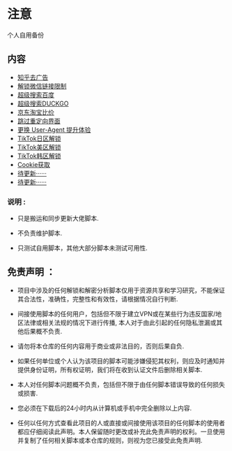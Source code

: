 # 注意
个人自用备份
## 内容
- [知乎去广告](https://raw.githubusercontent.com/54lxsx/Myself-Use/master/QuantumultX/myself-use/rewrite/zhihu.snippet)
- [解锁微信链接限制](https://raw.githubusercontent.com/54lxsx/Myself-Use/master/QuantumultX/myself-use/rewrite/UnblockURLinWeChat.snippet)
- [超级搜索百度](https://raw.githubusercontent.com/54lxsx/Myself-Use/master/QuantumultX/myself-use/rewrite/Q_Search_All_In_One.snippet)
- [超级搜索DUCKGO](https://raw.githubusercontent.com/54lxsx/Myself-Use/master/QuantumultX/myself-use/rewrite/Q-Search.snippet)
- [京东淘宝比价](https://raw.githubusercontent.com/54lxsx/Myself-Use/master/QuantumultX/myself-use/rewrite/PriceHistory.snippet)
- [跳过重定向界面](https://raw.githubusercontent.com/54lxsx/Myself-Use/master/QuantumultX/myself-use/rewrite/noredirect.snippet)
- [更换 User-Agent 提升体验](https://raw.githubusercontent.com/54lxsx/Myself-Use/master/QuantumultX/myself-use/rewrite/ChangeUA.snippet)
- [TikTok日区解锁](https://raw.githubusercontent.com/54lxsx/Myself-Use/master/QuantumultX/myself-use/rewrite/TikTok_JP.snippet)
- [TikTok美区解锁](https://raw.githubusercontent.com/54lxsx/Myself-Use/master/QuantumultX/myself-use/rewrite/TikTok_US.snippet)
- [TikTok韩区解锁](https://raw.githubusercontent.com/54lxsx/Myself-Use/master/QuantumultX/myself-use/rewrite/TikTok_KR.snippet)
- [Cookie获取](https://raw.githubusercontent.com/54lxsx/Myself-Use/master/QuantumultX/myself-use/rewrite/Get_Cookie.snippet)
- [待更新······](https://raw.githubusercontent.com/54lxsx/Myself-Use/master/QuantumultX/myself-use/rewrite/)
- [待更新······](https://raw.githubusercontent.com/54lxsx/Myself-Use/master/QuantumultX/myself-use/rewrite/)
### 说明 :

* 只是搬运和同步更新大佬脚本.

* 不负责维护脚本.

* 只测试自用脚本，其他大部分脚本未测试可用性.
## 免责声明 ：

* 项目中涉及的任何解锁和解密分析脚本仅用于资源共享和学习研究，不能保证其合法性，准确性，完整性和有效性，请根据情况自行判断.

* 间接使用脚本的任何用户，包括但不限于建立VPN或在某些行为违反国家/地区法律或相关法规的情况下进行传播, 本人对于由此引起的任何隐私泄漏或其他后果概不负责.

* 请勿将本仓库的任何内容用于商业或非法目的，否则后果自负.

* 如果任何单位或个人认为该项目的脚本可能涉嫌侵犯其权利，则应及时通知并提供身份证明，所有权证明，我们将在收到认证文件后删除相关脚本.

* 本人对任何脚本问题概不负责，包括但不限于由任何脚本错误导致的任何损失或损害.

* 您必须在下载后的24小时内从计算机或手机中完全删除以上内容.

* 任何以任何方式查看此项目的人或直接或间接使用该项目的任何脚本的使用者都应仔细阅读此声明。本人保留随时更改或补充此免责声明的权利。一旦使用并复制了任何相关脚本或本仓库的规则，则视为您已接受此免责声明.

